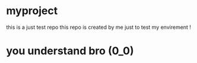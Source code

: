 # myproject
this is a just test repo
this repo is created by me just to test my envirement  ! 
<h1> you understand bro (0_0) </h1>
